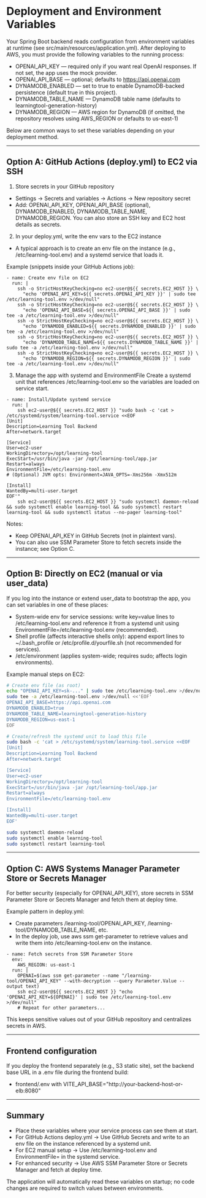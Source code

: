 # Deployment and Environment Variables

Your Spring Boot backend reads configuration from environment variables at runtime (see src/main/resources/application.yml). After deploying to AWS, you must provide the following variables to the running process:

- OPENAI_API_KEY — required only if you want real OpenAI responses. If not set, the app uses the mock provider.
- OPENAI_API_BASE — optional; defaults to https://api.openai.com
- DYNAMODB_ENABLED — set to true to enable DynamoDB-backed persistence (default true in this project).
- DYNAMODB_TABLE_NAME — DynamoDB table name (defaults to learningtool-generation-history)
- DYNAMODB_REGION — AWS region for DynamoDB (if omitted, the repository resolves using AWS_REGION or defaults to us-east-1)

Below are common ways to set these variables depending on your deployment method.

---

## Option A: GitHub Actions (deploy.yml) to EC2 via SSH

1) Store secrets in your GitHub repository
- Settings → Secrets and variables → Actions → New repository secret
- Add: OPENAI_API_KEY, OPENAI_API_BASE (optional), DYNAMODB_ENABLED, DYNAMODB_TABLE_NAME, DYNAMODB_REGION. You can also store an SSH key and EC2 host details as secrets.

2) In your deploy.yml, write the env vars to the EC2 instance
- A typical approach is to create an env file on the instance (e.g., /etc/learning-tool.env) and a systemd service that loads it.

Example (snippets inside your GitHub Actions job):

```
- name: Create env file on EC2
  run: |
    ssh -o StrictHostKeyChecking=no ec2-user@${{ secrets.EC2_HOST }} \
      "echo 'OPENAI_API_KEY=${{ secrets.OPENAI_API_KEY }}' | sudo tee /etc/learning-tool.env >/dev/null"
    ssh -o StrictHostKeyChecking=no ec2-user@${{ secrets.EC2_HOST }} \
      "echo 'OPENAI_API_BASE=${{ secrets.OPENAI_API_BASE }}' | sudo tee -a /etc/learning-tool.env >/dev/null"
    ssh -o StrictHostKeyChecking=no ec2-user@${{ secrets.EC2_HOST }} \
      "echo 'DYNAMODB_ENABLED=${{ secrets.DYNAMODB_ENABLED }}' | sudo tee -a /etc/learning-tool.env >/dev/null"
    ssh -o StrictHostKeyChecking=no ec2-user@${{ secrets.EC2_HOST }} \
      "echo 'DYNAMODB_TABLE_NAME=${{ secrets.DYNAMODB_TABLE_NAME }}' | sudo tee -a /etc/learning-tool.env >/dev/null"
    ssh -o StrictHostKeyChecking=no ec2-user@${{ secrets.EC2_HOST }} \
      "echo 'DYNAMODB_REGION=${{ secrets.DYNAMODB_REGION }}' | sudo tee -a /etc/learning-tool.env >/dev/null"
```

3) Manage the app with systemd and EnvironmentFile
Create a systemd unit that references /etc/learning-tool.env so the variables are loaded on service start.

```
- name: Install/Update systemd service
  run: |
    ssh ec2-user@${{ secrets.EC2_HOST }} "sudo bash -c 'cat > /etc/systemd/system/learning-tool.service <<EOF
[Unit]
Description=Learning Tool Backend
After=network.target

[Service]
User=ec2-user
WorkingDirectory=/opt/learning-tool
ExecStart=/usr/bin/java -jar /opt/learning-tool/app.jar
Restart=always
EnvironmentFile=/etc/learning-tool.env
# (Optional) JVM opts: Environment=JAVA_OPTS=-Xms256m -Xmx512m

[Install]
WantedBy=multi-user.target
EOF'"
    ssh ec2-user@${{ secrets.EC2_HOST }} "sudo systemctl daemon-reload && sudo systemctl enable learning-tool && sudo systemctl restart learning-tool && sudo systemctl status --no-pager learning-tool"
```

Notes:
- Keep OPENAI_API_KEY in GitHub Secrets (not in plaintext vars).
- You can also use SSM Parameter Store to fetch secrets inside the instance; see Option C.

---

## Option B: Directly on EC2 (manual or via user_data)

If you log into the instance or extend user_data to bootstrap the app, you can set variables in one of these places:

- System-wide env for service sessions: write key=value lines to /etc/learning-tool.env and reference it from a systemd unit using EnvironmentFile=/etc/learning-tool.env (recommended).
- Shell profile (affects interactive shells only): append export lines to ~/.bash_profile or /etc/profile.d/yourfile.sh (not recommended for services).
- /etc/environment (applies system-wide; requires sudo; affects login environments).

Example manual steps on EC2:

```bash
# Create env file (as root)
echo "OPENAI_API_KEY=sk-..." | sudo tee /etc/learning-tool.env >/dev/null
sudo tee -a /etc/learning-tool.env >/dev/null <<'EOF'
OPENAI_API_BASE=https://api.openai.com
DYNAMODB_ENABLED=true
DYNAMODB_TABLE_NAME=learningtool-generation-history
DYNAMODB_REGION=us-east-1
EOF

# Create/refresh the systemd unit to load this file
sudo bash -c 'cat > /etc/systemd/system/learning-tool.service <<EOF
[Unit]
Description=Learning Tool Backend
After=network.target

[Service]
User=ec2-user
WorkingDirectory=/opt/learning-tool
ExecStart=/usr/bin/java -jar /opt/learning-tool/app.jar
Restart=always
EnvironmentFile=/etc/learning-tool.env

[Install]
WantedBy=multi-user.target
EOF'

sudo systemctl daemon-reload
sudo systemctl enable learning-tool
sudo systemctl restart learning-tool
```

---

## Option C: AWS Systems Manager Parameter Store or Secrets Manager

For better security (especially for OPENAI_API_KEY), store secrets in SSM Parameter Store or Secrets Manager and fetch them at deploy time.

Example pattern in deploy.yml:
- Create parameters /learning-tool/OPENAI_API_KEY, /learning-tool/DYNAMODB_TABLE_NAME, etc.
- In the deploy job, use aws ssm get-parameter to retrieve values and write them into /etc/learning-tool.env on the instance.

```
- name: Fetch secrets from SSM Parameter Store
  env:
    AWS_REGION: us-east-1
  run: |
    OPENAI=$(aws ssm get-parameter --name "/learning-tool/OPENAI_API_KEY" --with-decryption --query Parameter.Value --output text)
    ssh ec2-user@${{ secrets.EC2_HOST }} "echo 'OPENAI_API_KEY=${OPENAI}' | sudo tee /etc/learning-tool.env >/dev/null"
    # Repeat for other parameters...
```

This keeps sensitive values out of your GitHub repository and centralizes secrets in AWS.

---

## Frontend configuration

If you deploy the frontend separately (e.g., S3 static site), set the backend base URL in a .env file during the frontend build:

- frontend/.env with VITE_API_BASE="http://your-backend-host-or-elb:8080"

---

## Summary
- Place these variables where your service process can see them at start.
- For GitHub Actions deploy.yml → Use GitHub Secrets and write to an env file on the instance referenced by a systemd unit.
- For EC2 manual setup → Use /etc/learning-tool.env and EnvironmentFile= in the systemd service.
- For enhanced security → Use AWS SSM Parameter Store or Secrets Manager and fetch at deploy time.

The application will automatically read these variables on startup; no code changes are required to switch values between environments.